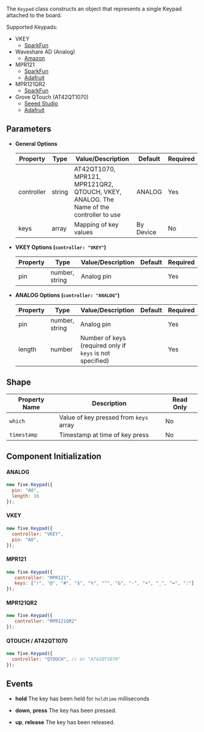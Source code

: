 

The `Keypad` class constructs an object that represents a single Keypad attached to the board.

Supported Keypads:

- VKEY
  - [SparkFun](https://www.sparkfun.com/products/12080)
- Waveshare AD (Analog)
  - [Amazon](http://www.amazon.com/Waveshare-Accessory-buttons-controlled-keyboard/dp/B00KM6UXVS)
- MPR121
  - [SparkFun](https://www.sparkfun.com/products/12017)
  - [Adafruit](https://www.adafruit.com/products/2024)
- MPR121QR2
  - [SparkFun](https://www.sparkfun.com/products/12013)
- Grove QTouch (AT42QT1070)
  - [Seeed Studio](http://www.seeedstudio.com/depot/Grove-Touch-Sensor-p-747.html)
  - [Adafruit](https://www.adafruit.com/products/1362)

## Parameters

- **General Options**
  <span class="abbreviate-table">

  | Property | Type   | Value/Description                       | Default  | Required |
  |---------------|--------|--------------------------------------------|-----------------------------------|----------|
  | controller    | string | AT42QT1070, MPR121, MPR121QR2, QTOUCH, VKEY, ANALOG. The Name of the controller to use | ANALOG | Yes       |
  | keys    | array | Mapping of key values |  By Device | No       |
  </span>

- **VKEY Options (`controller: "VKEY"`)** 

  | Property | Type   | Value/Description                       | Default  | Required |
  |---------------|--------|--------------------------------------------|-----------------------------------|----------|
  | pin    | number, string | Analog pin | | Yes |

- **ANALOG Options (`controller: "ANALOG"`)** 

  | Property | Type   | Value/Description                       | Default  | Required |
  |---------------|--------|--------------------------------------------|-----------------------------------|----------|
  | pin    | number, string | Analog pin | | Yes |
  | length | number | Number of keys (required only if `keys` is not specified) | | Yes |

## Shape

| Property Name | Description | Read Only |
|---------------| ----------- | ----------|
| `which` | Value of key pressed from `keys` array | No |
| `timestamp` | Timestamp at time of key press | No |

## Component Initialization

#### ANALOG

```javascript
new five.Keypad({
  pin: "A0",
  length: 16
});
```

#### VKEY

```javascript
new five.Keypad({
  controller: "VKEY",
  pin: "A0",
});
```

#### MPR121

```javascript
new five.Keypad({
   controller: "MPR121",
   keys: ["!", "@", "#", "$", "%", "^", "&", "-", "+", "_", "=", ":"]
});
```

#### MPR121QR2

```javascript
new five.Keypad({
   controller: "MPR121QR2"
});
```

#### QTOUCH / AT42QT1070

```javascript
new five.Keypad({
  controller: "QTOUCH", // or "AT42QT1070"
});
```
## Events

- **hold** The key has been held for `holdtime` milliseconds

- **down**, **press** The key has been pressed.

- **up**, **release** The key has been released.